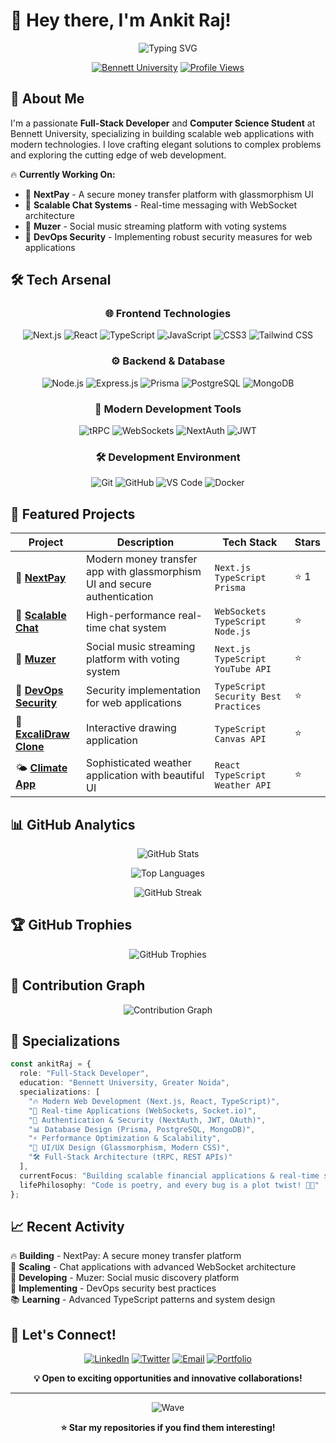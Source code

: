 # 👋 Hey there, I'm Ankit Raj!

<div align="center">
  
  ![Typing SVG](https://readme-typing-svg.demolab.com?font=Fira+Code&size=22&pause=1000&color=36BCF7&width=600&lines=Full-Stack+Developer+%7C+TypeScript+Enthusiast;Building+Scalable+Web+Applications;Real-time+Systems+%26+WebSocket+Expert;Next.js+%7C+Node.js+%7C+React+Developer)

  [![Bennett University](https://img.shields.io/badge/🎓_Bennett_University-Greater_Noida-blue?style=for-the-badge)](https://github.com/rajankit3107)
  [![Profile Views](https://komarev.com/ghpvc/?username=rajankit3107&color=36BCF7&style=for-the-badge)](https://github.com/rajankit3107)

</div>

## 🚀 About Me

I'm a passionate **Full-Stack Developer** and **Computer Science Student** at Bennett University, specializing in building scalable web applications with modern technologies. I love crafting elegant solutions to complex problems and exploring the cutting edge of web development.

🔥 **Currently Working On:**
- 🏦 **NextPay** - A secure money transfer platform with glassmorphism UI
- 💬 **Scalable Chat Systems** - Real-time messaging with WebSocket architecture
- 🎵 **Muzer** - Social music streaming platform with voting systems
- 🔐 **DevOps Security** - Implementing robust security measures for web applications

## 🛠️ Tech Arsenal

<div align="center">

### 🌐 Frontend Technologies
![Next.js](https://img.shields.io/badge/Next.js-000000?style=for-the-badge&logo=next.js&logoColor=white)
![React](https://img.shields.io/badge/React-20232A?style=for-the-badge&logo=react&logoColor=61DAFB)
![TypeScript](https://img.shields.io/badge/TypeScript-007ACC?style=for-the-badge&logo=typescript&logoColor=white)
![JavaScript](https://img.shields.io/badge/JavaScript-F7DF1E?style=for-the-badge&logo=javascript&logoColor=black)
![CSS3](https://img.shields.io/badge/CSS3-1572B6?style=for-the-badge&logo=css3&logoColor=white)
![Tailwind CSS](https://img.shields.io/badge/Tailwind_CSS-38B2AC?style=for-the-badge&logo=tailwind-css&logoColor=white)

### ⚙️ Backend & Database
![Node.js](https://img.shields.io/badge/Node.js-43853D?style=for-the-badge&logo=node.js&logoColor=white)
![Express.js](https://img.shields.io/badge/Express.js-404D59?style=for-the-badge&logo=express&logoColor=white)
![Prisma](https://img.shields.io/badge/Prisma-2D3748?style=for-the-badge&logo=prisma&logoColor=white)
![PostgreSQL](https://img.shields.io/badge/PostgreSQL-316192?style=for-the-badge&logo=postgresql&logoColor=white)
![MongoDB](https://img.shields.io/badge/MongoDB-4EA94B?style=for-the-badge&logo=mongodb&logoColor=white)

### 🔄 Modern Development Tools
![tRPC](https://img.shields.io/badge/tRPC-2596BE?style=for-the-badge&logo=trpc&logoColor=white)
![WebSockets](https://img.shields.io/badge/WebSockets-010101?style=for-the-badge&logo=socket.io&logoColor=white)
![NextAuth](https://img.shields.io/badge/NextAuth-000000?style=for-the-badge&logo=next.js&logoColor=white)
![JWT](https://img.shields.io/badge/JWT-black?style=for-the-badge&logo=JSON%20web%20tokens)

### 🛠️ Development Environment
![Git](https://img.shields.io/badge/Git-F05032?style=for-the-badge&logo=git&logoColor=white)
![GitHub](https://img.shields.io/badge/GitHub-100000?style=for-the-badge&logo=github&logoColor=white)
![VS Code](https://img.shields.io/badge/VS_Code-007ACC?style=for-the-badge&logo=visual-studio-code&logoColor=white)
![Docker](https://img.shields.io/badge/Docker-2496ED?style=for-the-badge&logo=docker&logoColor=white)

</div>

## 🎯 Featured Projects

<div align="center">

| Project | Description | Tech Stack | Stars |
|---------|-------------|------------|-------|
| 🏦 **[NextPay](https://github.com/rajankit3107/next-pay)** | Modern money transfer app with glassmorphism UI and secure authentication | `Next.js` `TypeScript` `Prisma` | ⭐ 1 |
| 💬 **[Scalable Chat](https://github.com/rajankit3107/scalable-chat)** | High-performance real-time chat system | `WebSockets` `TypeScript` `Node.js` | ⭐ |
| 🎵 **[Muzer](https://github.com/rajankit3107/muzer)** | Social music streaming platform with voting system | `Next.js` `TypeScript` `YouTube API` | ⭐ |
| 🔐 **[DevOps Security](https://github.com/rajankit3107/devops)** | Security implementation for web applications | `TypeScript` `Security Best Practices` | ⭐ |
| 🎨 **[ExcaliDraw Clone](https://github.com/rajankit3107/excali-draw)** | Interactive drawing application | `TypeScript` `Canvas API` | ⭐ |
| 🌤️ **[Climate App](https://github.com/rajankit3107/climate)** | Sophisticated weather application with beautiful UI | `React` `TypeScript` `Weather API` | ⭐ |

</div>

## 📊 GitHub Analytics

<div align="center">
  
  ![GitHub Stats](https://github-readme-stats.vercel.app/api?username=rajankit3107&show_icons=true&theme=radical&hide_border=true&bg_color=0D1117&title_color=36BCF7&icon_color=36BCF7&text_color=FFFFFF)
  
  ![Top Languages](https://github-readme-stats.vercel.app/api/top-langs/?username=rajankit3107&layout=compact&theme=radical&hide_border=true&bg_color=0D1117&title_color=36BCF7&text_color=FFFFFF)

  ![GitHub Streak](https://github-readme-streak-stats.herokuapp.com/?user=rajankit3107&theme=radical&hide_border=true&background=0D1117&stroke=36BCF7&ring=36BCF7&fire=FF6B35&currStreakLabel=FFFFFF)

</div>

## 🏆 GitHub Trophies

<div align="center">
  
  ![GitHub Trophies](https://github-profile-trophy.vercel.app/?username=rajankit3107&theme=radical&no-frame=true&no-bg=false&margin-w=4&row=1)

</div>

## 🎨 Contribution Graph

<div align="center">
  
  ![Contribution Graph](https://github-readme-activity-graph.vercel.app/graph?username=rajankit3107&theme=react-dark&bg_color=0D1117&color=36BCF7&line=36BCF7&point=FF6B35&area=true&hide_border=true)

</div>

## 🌟 Specializations

```typescript
const ankitRaj = {
  role: "Full-Stack Developer",
  education: "Bennett University, Greater Noida",
  specializations: [
    "🔥 Modern Web Development (Next.js, React, TypeScript)",
    "🚀 Real-time Applications (WebSockets, Socket.io)",
    "🔐 Authentication & Security (NextAuth, JWT, OAuth)",
    "📊 Database Design (Prisma, PostgreSQL, MongoDB)",
    "⚡ Performance Optimization & Scalability",
    "🎨 UI/UX Design (Glassmorphism, Modern CSS)",
    "🛠️ Full-Stack Architecture (tRPC, REST APIs)"
  ],
  currentFocus: "Building scalable financial applications & real-time systems",
  lifePhilosophy: "Code is poetry, and every bug is a plot twist! 🐛✨"
};
```

## 📈 Recent Activity

🔥 **Building** - NextPay: A secure money transfer platform  
🚀 **Scaling** - Chat applications with advanced WebSocket architecture  
🎵 **Developing** - Muzer: Social music discovery platform  
🔐 **Implementing** - DevOps security best practices  
📚 **Learning** - Advanced TypeScript patterns and system design  

## 🤝 Let's Connect!

<div align="center">

[![LinkedIn](https://img.shields.io/badge/LinkedIn-0077B5?style=for-the-badge&logo=linkedin&logoColor=white)](https://linkedin.com/in/rajankit3107)
[![Twitter](https://img.shields.io/badge/Twitter-1DA1F2?style=for-the-badge&logo=twitter&logoColor=white)](https://twitter.com/rajankit3107)
[![Email](https://img.shields.io/badge/Email-D14836?style=for-the-badge&logo=gmail&logoColor=white)](mailto:rajankit3107@gmail.com)
[![Portfolio](https://img.shields.io/badge/Portfolio-000000?style=for-the-badge&logo=vercel&logoColor=white)](https://rajankit.dev)

**💡 Open to exciting opportunities and innovative collaborations!**

</div>

---

<div align="center">
  
  ![Wave](https://raw.githubusercontent.com/mayhemantt/mayhemantt/Update/svg/Bottom.svg)
  
  **⭐ Star my repositories if you find them interesting!**
  
</div>
